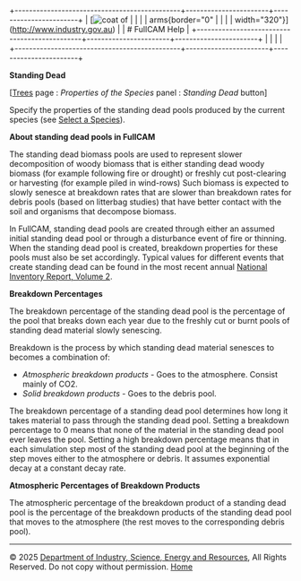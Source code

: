 +----------------------------------------------+-----------------------+-----------------------+
| [![coat of                                   |                       | [](index.htm)         |
| arms](imgs/DISER-inline_Mono.png){border="0" |                       |                       |
| width="320"}](http://www.industry.gov.au)    |                       | # FullCAM Help        |
+----------------------------------------------+-----------------------+-----------------------+
|                                              |                       |                       |
+----------------------------------------------+-----------------------+-----------------------+

**Standing Dead**

\[[Trees](201_Plants.htm) page : *Properties of the Species* panel :
*Standing Dead* button\]

Specify the properties of the standing dead pools produced by the
current species (see [Select a Species](56_Select%20a%20Species.htm)).

**About standing dead pools in FullCAM**

The standing dead biomass pools are used to represent slower
decomposition of woody biomass that is either standing dead woody
biomass (for example following fire or drought) or freshly cut
post-clearing or harvesting (for example piled in wind-rows) Such
biomass is expected to slowly senesce at breakdown rates that are slower
than breakdown rates for debris pools (based on litterbag studies) that
have better contact with the soil and organisms that decompose biomass.

In FullCAM, standing dead pools are created through either an assumed
initial standing dead pool or through a disturbance event of fire or
thinning. When the standing dead pool is created, breakdown properties
for these pools must also be set accordingly. Typical values for
different events that create standing dead can be found in the most
recent annual [National Inventory Report, Volume
2](https://publications.industry.gov.au/publications/climate-change/climate-change/climate-science-data/greenhouse-gas-measurement/progress-inventory.html).

**Breakdown Percentages**

The breakdown percentage of the standing dead pool is the percentage of
the pool that breaks down each year due to the freshly cut or burnt
pools of standing dead material slowly senescing.

Breakdown is the process by which standing dead material senesces to
becomes a combination of:

- *Atmospheric breakdown products* - Goes to the atmosphere. Consist
  mainly of CO2.
- *Solid breakdown products* - Goes to the debris pool.

The breakdown percentage of a standing dead pool determines how long it
takes material to pass through the standing dead pool. Setting a
breakdown percentage to 0 means that none of the material in the
standing dead pool ever leaves the pool. Setting a high breakdown
percentage means that in each simulation step most of the standing dead
pool at the beginning of the step moves either to the atmosphere or
debris. It assumes exponential decay at a constant decay rate.

**Atmospheric Percentages of Breakdown Products**

The atmospheric percentage of the breakdown product of a standing dead
pool is the percentage of the breakdown products of the standing dead
pool that moves to the atmosphere (the rest moves to the corresponding
debris pool).

------------------------------------------------------------------------

© 2025 [Department of Industry, Science, Energy and
Resources](http://www.industry.gov.au "Department of Industry, Science, Energy and Resources"),
All Rights Reserved. Do not copy without permission.
[Home](index.htm "help index")
